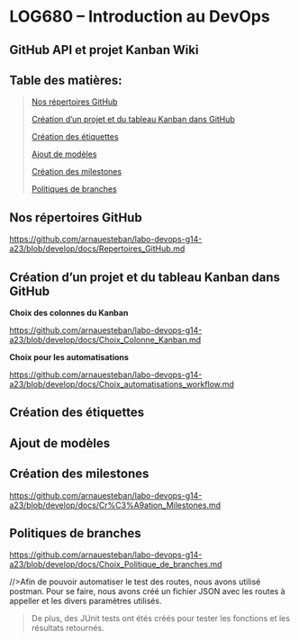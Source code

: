 # LOG680 – Introduction au DevOps

## GitHub API et projet Kanban Wiki 

## **Table des matières:**
>[Nos répertoires GitHub](#nos-répertoires-github)
>
>[Création d’un projet et du tableau Kanban dans GitHub](#création-dun-projet-et-du-tableau-kanban-dans-github)
>
>[Création des étiquettes](#création-des-étiquettes)
>
>[Ajout de modèles](#ajout-de-modèles)
>
>[Création des milestones](#création-des-milestones)
>
>[Politiques de branches](#politiques-de-branches)

## Nos répertoires GitHub

https://github.com/arnauesteban/labo-devops-g14-a23/blob/develop/docs/Repertoires_GitHub.md

## Création d’un projet et du tableau Kanban dans GitHub
**Choix des colonnes du Kanban**

https://github.com/arnauesteban/labo-devops-g14-a23/blob/develop/docs/Choix_Colonne_Kanban.md

**Choix pour les automatisations**

https://github.com/arnauesteban/labo-devops-g14-a23/blob/develop/docs/Choix_automatisations_workflow.md

## Création des étiquettes

## Ajout de modèles

## Création des milestones

https://github.com/arnauesteban/labo-devops-g14-a23/blob/develop/docs/Cr%C3%A9ation_Milestones.md

## Politiques de branches
https://github.com/arnauesteban/labo-devops-g14-a23/blob/develop/docs/Choix_Politique_de_branches.md

//>Afin de pouvoir automatiser le test des routes, nous avons utilisé postman. Pour se faire, nous avons créé un fichier JSON avec les routes à appeller et les divers paramètres utilisés.
>
>De plus, des JUnit tests ont étés créés pour tester les fonctions et les résultats retournés.